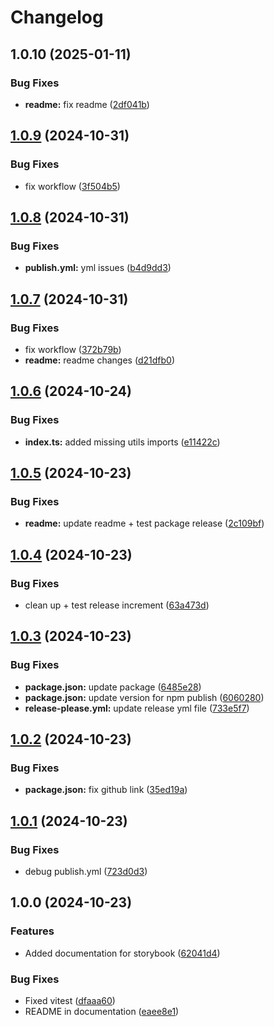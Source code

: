 # Changelog

## 1.0.10 (2025-01-11)


### Bug Fixes

* **readme:** fix readme ([2df041b](https://github.com/harrykhh/react-flow-family-tree/commit/2df041b5db74ce4df696b855f61b936cce4755b6))

## [1.0.9](https://github.com/harrykhh/react-flow-family-tree/compare/v1.0.8...v1.0.9) (2024-10-31)

### Bug Fixes

- fix workflow ([3f504b5](https://github.com/harrykhh/react-flow-family-tree/commit/3f504b54ae3faf8fcad96c97dd3ac80d577ce9a2))

## [1.0.8](https://github.com/harrykhh/react-flow-family-tree/compare/v1.0.7...v1.0.8) (2024-10-31)

### Bug Fixes

- **publish.yml:** yml issues ([b4d9dd3](https://github.com/harrykhh/react-flow-family-tree/commit/b4d9dd30cc9d0b9b51c141803ed4596e7104cfc2))

## [1.0.7](https://github.com/harrykhh/react-flow-family-tree/compare/v1.0.6...v1.0.7) (2024-10-31)

### Bug Fixes

- fix workflow ([372b79b](https://github.com/harrykhh/react-flow-family-tree/commit/372b79b0fb770566075dfd4a2943de4613214448))
- **readme:** readme changes ([d21dfb0](https://github.com/harrykhh/react-flow-family-tree/commit/d21dfb03781b0bf141525927fa05f7e75a80e1db))

## [1.0.6](https://github.com/harrykhh/react-flow-family-tree/compare/v1.0.5...v1.0.6) (2024-10-24)

### Bug Fixes

- **index.ts:** added missing utils imports ([e11422c](https://github.com/harrykhh/react-flow-family-tree/commit/e11422c2f39e457a2b13e925eb078ba0aa8d6d56))

## [1.0.5](https://github.com/harrykhh/react-flow-family-tree/compare/v1.0.4...v1.0.5) (2024-10-23)

### Bug Fixes

- **readme:** update readme + test package release ([2c109bf](https://github.com/harrykhh/react-flow-family-tree/commit/2c109bf3ddd36187c4ba4ac70556c63777950aef))

## [1.0.4](https://github.com/harrykhh/react-flow-family-tree/compare/v1.0.3...v1.0.4) (2024-10-23)

### Bug Fixes

- clean up + test release increment ([63a473d](https://github.com/harrykhh/react-flow-family-tree/commit/63a473d2d3e51ded7eda96b6d06dbb2aefd6ce98))

## [1.0.3](https://github.com/harrykhh/react-flow-family-tree/compare/v1.0.2...v1.0.3) (2024-10-23)

### Bug Fixes

- **package.json:** update package ([6485e28](https://github.com/harrykhh/react-flow-family-tree/commit/6485e284ae0ee6301e741203b1b842da3ad372c3))
- **package.json:** update version for npm publish ([6060280](https://github.com/harrykhh/react-flow-family-tree/commit/606028019ae2a987b55e50acf9c9f3f7aa25f217))
- **release-please.yml:** update release yml file ([733e5f7](https://github.com/harrykhh/react-flow-family-tree/commit/733e5f7a64f203428b8731abe4bda87793c4294d))

## [1.0.2](https://github.com/harrykhh/react-flow-family-tree/compare/v1.0.1...v1.0.2) (2024-10-23)

### Bug Fixes

- **package.json:** fix github link ([35ed19a](https://github.com/harrykhh/react-flow-family-tree/commit/35ed19a60e721c0767541a3e5c590dd5c59aeeab))

## [1.0.1](https://github.com/harrykhh/react-flow-family-tree/compare/v1.0.0...v1.0.1) (2024-10-23)

### Bug Fixes

- debug publish.yml ([723d0d3](https://github.com/harrykhh/react-flow-family-tree/commit/723d0d3aa6e32f6c7f4781ab5fcad99af01ea3c8))

## 1.0.0 (2024-10-23)

### Features

- Added documentation for storybook ([62041d4](https://github.com/harrykhh/react-flow-family-tree/commit/62041d4717907929bd6c015178934c3f44ec7968))

### Bug Fixes

- Fixed vitest ([dfaaa60](https://github.com/harrykhh/react-flow-family-tree/commit/dfaaa601fa612a5b3b69bcdecb64925b8d98c622))
- README in documentation ([eaee8e1](https://github.com/harrykhh/react-flow-family-tree/commit/eaee8e1d4c0709ba936004bfb105a18483124a65))
